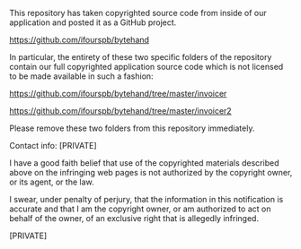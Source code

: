 This repository has taken copyrighted source code from inside of our
application and posted it as a GitHub project.

https://github.com/ifourspb/bytehand

In particular, the entirety of these two specific folders of the repository
contain our full copyrighted application source code which is not licensed
to be made available in such a fashion:

https://github.com/ifourspb/bytehand/tree/master/invoicer

https://github.com/ifourspb/bytehand/tree/master/invoicer2

Please remove these two folders from this repository immediately.

Contact info:
[PRIVATE]

I have a good faith belief that use of the copyrighted materials described
above on the infringing web pages is not authorized by the copyright owner,
or its agent, or the law.

I swear, under penalty of perjury, that the information in this
notification is accurate and that I am the copyright owner, or am
authorized to act on behalf of the owner, of an exclusive right that is
allegedly infringed.

[PRIVATE]
